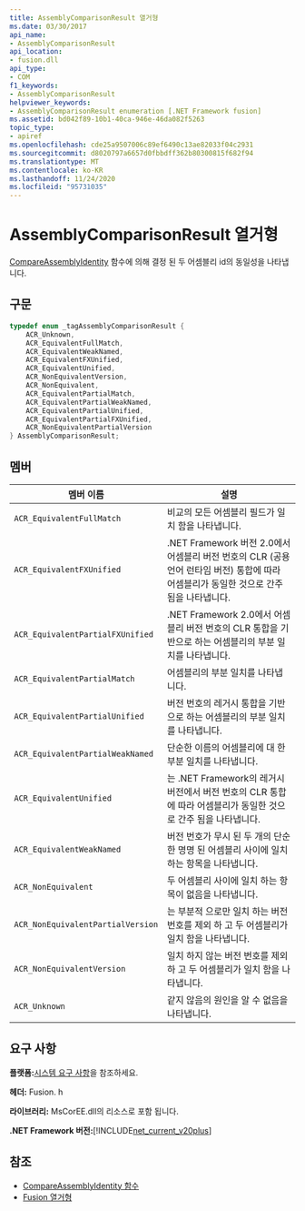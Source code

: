 ```yaml
---
title: AssemblyComparisonResult 열거형
ms.date: 03/30/2017
api_name:
- AssemblyComparisonResult
api_location:
- fusion.dll
api_type:
- COM
f1_keywords:
- AssemblyComparisonResult
helpviewer_keywords:
- AssemblyComparisonResult enumeration [.NET Framework fusion]
ms.assetid: bd042f89-10b1-40ca-946e-46da082f5263
topic_type:
- apiref
ms.openlocfilehash: cde25a9507006c89ef6490c13ae82033f04c2931
ms.sourcegitcommit: d8020797a6657d0fbbdff362b80300815f682f94
ms.translationtype: MT
ms.contentlocale: ko-KR
ms.lasthandoff: 11/24/2020
ms.locfileid: "95731035"
---
```

# <a name="assemblycomparisonresult-enumeration"></a>AssemblyComparisonResult 열거형

[CompareAssemblyIdentity](compareassemblyidentity-function.md) 함수에 의해 결정 된 두 어셈블리 id의 동일성을 나타냅니다.  
  
## <a name="syntax"></a>구문  
  
```cpp  
typedef enum _tagAssemblyComparisonResult {  
    ACR_Unknown,
    ACR_EquivalentFullMatch,  
    ACR_EquivalentWeakNamed,  
    ACR_EquivalentFXUnified,  
    ACR_EquivalentUnified,
    ACR_NonEquivalentVersion,  
    ACR_NonEquivalent,
    ACR_EquivalentPartialMatch,  
    ACR_EquivalentPartialWeakNamed,
    ACR_EquivalentPartialUnified,  
    ACR_EquivalentPartialFXUnified,  
    ACR_NonEquivalentPartialVersion
} AssemblyComparisonResult;  
```  
  
## <a name="members"></a>멤버  
  
|멤버 이름|설명|  
|-----------------|-----------------|  
|`ACR_EquivalentFullMatch`|비교의 모든 어셈블리 필드가 일치 함을 나타냅니다.|  
|`ACR_EquivalentFXUnified`|.NET Framework 버전 2.0에서 어셈블리 버전 번호의 CLR (공용 언어 런타임 버전) 통합에 따라 어셈블리가 동일한 것으로 간주 됨을 나타냅니다.|  
|`ACR_EquivalentPartialFXUnified`|.NET Framework 2.0에서 어셈블리 버전 번호의 CLR 통합을 기반으로 하는 어셈블리의 부분 일치를 나타냅니다.|  
|`ACR_EquivalentPartialMatch`|어셈블리의 부분 일치를 나타냅니다.|  
|`ACR_EquivalentPartialUnified`|버전 번호의 레거시 통합을 기반으로 하는 어셈블리의 부분 일치를 나타냅니다.|  
|`ACR_EquivalentPartialWeakNamed`|단순한 이름의 어셈블리에 대 한 부분 일치를 나타냅니다.|  
|`ACR_EquivalentUnified`|는 .NET Framework의 레거시 버전에서 버전 번호의 CLR 통합에 따라 어셈블리가 동일한 것으로 간주 됨을 나타냅니다.|  
|`ACR_EquivalentWeakNamed`|버전 번호가 무시 된 두 개의 단순한 명명 된 어셈블리 사이에 일치 하는 항목을 나타냅니다.|  
|`ACR_NonEquivalent`|두 어셈블리 사이에 일치 하는 항목이 없음을 나타냅니다.|  
|`ACR_NonEquivalentPartialVersion`|는 부분적 으로만 일치 하는 버전 번호를 제외 하 고 두 어셈블리가 일치 함을 나타냅니다.|  
|`ACR_NonEquivalentVersion`|일치 하지 않는 버전 번호를 제외 하 고 두 어셈블리가 일치 함을 나타냅니다.|  
|`ACR_Unknown`|같지 않음의 원인을 알 수 없음을 나타냅니다.|  
  
## <a name="requirements"></a>요구 사항  

 **플랫폼:**[시스템 요구 사항](../../get-started/system-requirements.md)을 참조하세요.  
  
 **헤더:** Fusion. h  
  
 **라이브러리:** MsCorEE.dll의 리소스로 포함 됩니다.  
  
 **.NET Framework 버전:**[!INCLUDE[net_current_v20plus](../../../../includes/net-current-v20plus-md.md)]  
  
## <a name="see-also"></a>참조

- [CompareAssemblyIdentity 함수](compareassemblyidentity-function.md)
- [Fusion 열거형](fusion-enumerations.md)
